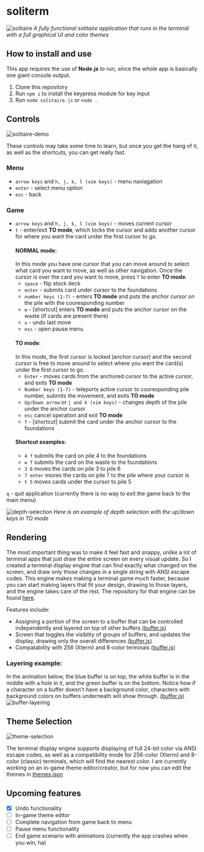 # soliterm
![solitaire](https://user-images.githubusercontent.com/49927285/216970472-b31ff049-3a04-4df3-97f1-d6031450f479.png)
*A fully functional solitaire application that runs in the terminal with a full graphical UI and color themes*
## How to install and use
This app requires the use of **Node.js** to run, since the whole app is basically one giant console output.
1. Clone this repository
2. Run `npm i` to install the keypress module for key input
3. Run `node solitaire.js` or `node .`


## Controls
![solitaire-demo](https://user-images.githubusercontent.com/49927285/216978129-d4769cd7-0ef4-4713-954f-0b21b78a4da3.gif)

These controls may take some time to learn, but once you get the hang of it, as well as the shortcuts, you can get really fast.
### Menu
- `arrow keys` and `h, j, k, l (vim keys)` - menu naviagation
- `enter` - select menu option
- `esc` - back
### Game
- `arrow keys` and `h, j, k, l (vim keys)` - moves current cursor
- `t` - enter/exit **TO mode**, which locks the cursor and adds another cursor for where you want the card under the first cursor to go.
  #### NORMAL mode:
  In this mode you have one cursor that you can move around to select what card you want to move, as well as other navigation. Once the cursor is over the card you want to move, press `T` to enter **TO mode**.
  - `space` - flip stock deck
  - `enter` - submits card under cursor to the foundations
  - `number keys (1-7)` - enters **TO mode** and puts the anchor cursor on the pile with the cooresponding number
  - `w` - [shortcut] enters **TO mode** and puts the anchor cursor on the waste (if cards are present there)
  - `u` - undo last move
  - `esc` - open pause menu
  #### TO mode:
  In this mode, the first cursor is locked (anchor cursor) and the second cursor is free to move around to select where you want the card(s) under the first cursor to go.
  - `Enter` - moves cards from the anchored cursor to the active cursor, and exits **TO mode**
  - `Number keys (1-7)` - teleports active cursor to cooresponding pile number, submits the movement, and exits **TO mode**
  - `Up/Down arrow` or `j and k (vim keys)` - changes depth of the pile under the anchor cursor
  - `esc` cancel operation and exit **TO mode**
  - `f` - [shortcut] submit the card under the anchor cursor to the foundations
  #### Shortcut examples:
  - `4 f` submits the card on pile 4 to the foundations
  - `w f` submits the card on the waste to the foundations
  - `3 6` moves the cards on pile 3 to pile 6
  - `7 enter` moves the cards on pile 7 to the pile where your cursor is
  - `t 5` moves cards under the cursor to pile 5

`q` - quit application (currently there is no way to exit the game back to the main menu)
  
![depth-selection](https://user-images.githubusercontent.com/49927285/216955228-f53541df-da61-45b6-8cad-e727b99eb6c2.gif)
*Here is an example of depth selection with the up/down keys in TO mode*

## Rendering
The most important thing was to make it feel fast and snappy, unlike a lot of terminal apps that just draw the entire screen on every visual update. So I created a terminal display engine that can find exactly what changed on the screen, and draw only those changes in a single string with ANSI escape codes. This engine makes making a terminal game much faster, because you can start making layers that fit your design, drawing to those layers, and the engine takes care of the rest. The repository for that engine can be found [here](https://github.com/julianpabloff/terminal-display-engine).

Features include:
- Assigning a portion of the screen to a buffer that can be controlled independently and layered on top of other buffers [(buffer.js)](https://github.com/julianpabloff/solitaire_v2/blob/master/js/display/buffer_v2.js#L336)
- Screen that toggles the visiblity of groups of buffers, and updates the display, drawing only the overall differences [(buffer.js)](https://github.com/julianpabloff/solitaire_v2/blob/master/js/display/buffer_v2.js#L270)
- Compatability with 256 (Xterm) and 8-color terminals [(buffer.js)](https://github.com/julianpabloff/solitaire_v2/blob/3edc7974a51b57beb7d58227d56b9ae2959a5b81/js/display/buffer_v2.js#L64)

### Layering example:
In the animation below, the blue buffer is on top, the white buffer is in the middle with a hole in it, and the green buffer is on the bottom. Notice how if a character on a buffer doesn't have a background color, characters with background colors on buffers underneath will show through. [(buffer.js)](https://github.com/julianpabloff/solitaire_v2/blob/3edc7974a51b57beb7d58227d56b9ae2959a5b81/js/display/buffer_v2.js#L169)
![buffer-layering](https://user-images.githubusercontent.com/49927285/216992105-b595bc57-4b0d-423e-af89-8d906f392c49.gif)

## Theme Selection
![theme-selection](https://user-images.githubusercontent.com/49927285/216979477-d06ac95b-465d-44d7-a42b-f24e5d970751.gif)

The terminal display engine supports displaying of full 24-bit color via ANSI escape codes, as well as a compatibility mode for 256-color (Xterm) and 8-color (classic) terminals, which will find the nearest color. I am currently working on an in-game theme editor/creator, but for now you can edit the themes in [themes.json](https://github.com/julianpabloff/solitaire_v2/blob/3edc7974a51b57beb7d58227d56b9ae2959a5b81/json/themes.json)

## Upcoming features
- [x] Undo functionality
- [ ] In-game theme editor
- [ ] Complete navigation from game back to menu
- [ ] Pause menu functionality
- [ ] End game scenario with animations (currently the app crashes when you win, ha)
